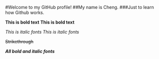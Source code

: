 #Welcome to my GitHub profile!
##My name is Cheng.
###Just to learn how Github works.

**This is bold text**
__This is bold text__

*This is italic fonts*
_This is italic fonts_

~~Strikethrough~~

***All bold and italic fonts***


